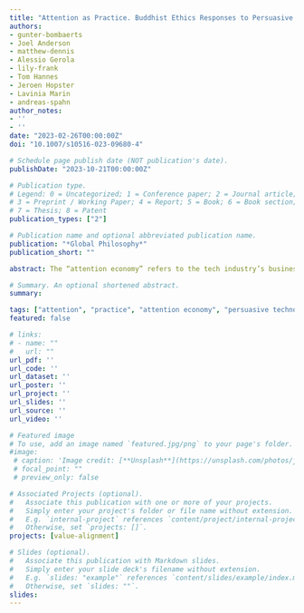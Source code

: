 ```yaml
---
title: "Attention as Practice. Buddhist Ethics Responses to Persuasive Technologies"
authors:
- gunter-bombaerts
- Joel Anderson
- matthew-dennis
- Alessio Gerola
- lily-frank
- Tom Hannes
- Jeroen Hopster
- Lavinia Marin
- andreas-spahn
author_notes:
- ''
- ''
date: "2023-02-26T00:00:00Z"
doi: "10.1007/s10516-023-09680-4"

# Schedule page publish date (NOT publication's date).
publishDate: "2023-10-21T00:00:00Z"

# Publication type.
# Legend: 0 = Uncategorized; 1 = Conference paper; 2 = Journal article;
# 3 = Preprint / Working Paper; 4 = Report; 5 = Book; 6 = Book section;
# 7 = Thesis; 8 = Patent
publication_types: ["2"]

# Publication name and optional abbreviated publication name.
publication: "*Global Philosophy*"
publication_short: ""

abstract: The “attention economy” refers to the tech industry’s business model that treats human attention as a commodifiable resource. The libertarian critique of this model, dominant within tech and philosophical communities, claims that the persuasive technologies of the attention economy infringe on the individual user’s autonomy and therefore the proposed solutions focus on safeguarding personal freedom through expanding individual control. While this push back is important, current societal debates on the ethics of persuasive technologies are informed by a particular understanding of attention, rarely posited explicitly yet assumed as the default. They share the same concept of attention, namely an individualistic and descriptive concept of attention that is a cognitive process, an expendable resource, something that one should control individually. We step away from a negative analysis in terms of external distractions and aim for positive answers, turning to Buddhist ethics to formulate a critique of persuasive technology from a genuinely ethical perspective. Buddhist ethics points at our attention’s inescapable ethical and ontological embeddedness. Attention as practice requires “the right effort” to distinguish desirable and undesirable states, the “right concentration” to stop the flow we are caught in, and the “right mindfulness” to fortify the ability to attend to the present situation and keep in mind a general sense of life’s direction. We offer input for further philosophical inquiry on attention as practice and attention ecology. We put forward comfort/effort and individualism/collectivism as two remaining central tensions in need of further research.

# Summary. An optional shortened abstract.
summary:

tags: ["attention", "practice", "attention economy", "persuasive technology", "Buddhism", "attention econoly"]
featured: false

# links:
# - name: ""
#   url: ""
url_pdf: ''
url_code: ''
url_dataset: ''
url_poster: ''
url_project: ''
url_slides: ''
url_source: ''
url_video: ''

# Featured image
# To use, add an image named `featured.jpg/png` to your page's folder. 
#image:
 # caption: 'Image credit: [**Unsplash**](https://unsplash.com/photos/jdD8gXaTZsc)'
 # focal_point: ""
 # preview_only: false

# Associated Projects (optional).
#   Associate this publication with one or more of your projects.
#   Simply enter your project's folder or file name without extension.
#   E.g. `internal-project` references `content/project/internal-project/index.md`.
#   Otherwise, set `projects: []`.
projects: [value-alignment]

# Slides (optional).
#   Associate this publication with Markdown slides.
#   Simply enter your slide deck's filename without extension.
#   E.g. `slides: "example"` references `content/slides/example/index.md`.
#   Otherwise, set `slides: ""`.
slides:
---
```


